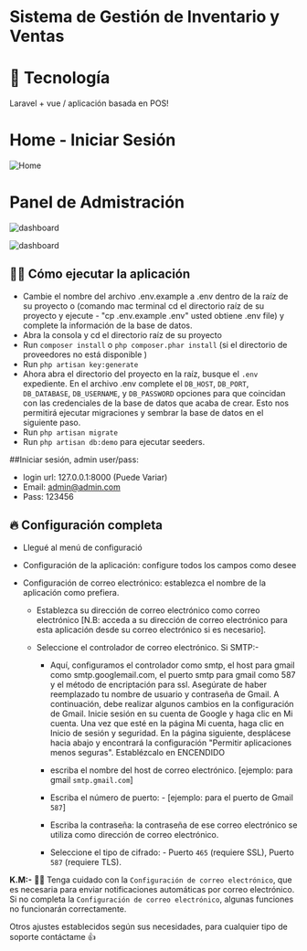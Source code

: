 # Sistema de Gestión de Inventario y Ventas

# 🚀 Tecnología
Laravel + vue / aplicación basada en POS!

# Home - Iniciar Sesión

![Home](https://github.com/ingkilber/Sist-Barrientos-Laravel-VueJS/blob/main/assets/public/images/Capture/inicio.png)

# Panel de Admistración

![dashboard](https://github.com/ingkilber/Sist-Barrientos-Laravel-VueJS/blob/main/assets/public/images/Capture/Panel-de-Administracion.png)

![dashboard](https://github.com/ingkilber/Sist-Barrientos-Laravel-VueJS/blob/main/assets/public/images/Capture/Panel-de-Administracion2.png)

## ✋🏻 Cómo ejecutar la aplicación

* Cambie el nombre del archivo .env.example a .env dentro de la raíz de su proyecto o (comando mac terminal cd el directorio raíz de su proyecto y ejecute - "cp .env.example .env" usted obtiene .env file) y complete la información de la base de datos.
* Abra la consola y cd el directorio raíz de su proyecto
* Run `composer install` o `php composer.phar install` (si el directorio de proveedores no está disponible )
* Run `php artisan key:generate`
* Ahora abra el directorio del proyecto en la raíz, busque el `.env` expediente. En el archivo .env complete el `DB_HOST`, `DB_PORT`, `DB_DATABASE`, `DB_USERNAME`, y `DB_PASSWORD` opciones para que coincidan con las credenciales de la base de datos que acaba de crear. Esto nos permitirá ejecutar migraciones y sembrar la base de datos en el siguiente paso.
* Run `php artisan migrate`
* Run `php artisan db:demo` para ejecutar seeders.

##Iniciar sesión, admin user/pass:
* login url: 127.0.0.1:8000 (Puede Variar)
* Email: admin@admin.com
* Pass: 123456

## 🔥 Configuración completa
* Llegué al menú de configuració
* Configuración de la aplicación: configure todos los campos como desee
* Configuración de correo electrónico: establezca el nombre de la aplicación como prefiera.
  
  - Establezca su dirección de correo electrónico como correo electrónico [N.B: acceda a su dirección de correo electrónico para esta aplicación desde su correo electrónico si es necesario].
  
  - Seleccione el controlador de correo electrónico. Si SMTP:- 
  
    - Aquí, configuramos el controlador como smtp, el host para gmail como smtp.googlemail.com, el puerto smtp para gmail como 587 y el método de encriptación para ssl. Asegúrate de haber reemplazado tu nombre de usuario y contraseña de Gmail. A continuación, debe realizar algunos cambios en la configuración de Gmail. Inicie sesión en su cuenta de Google y haga clic en Mi cuenta. Una vez que esté en la página Mi cuenta, haga clic en Inicio de sesión y seguridad. En la página siguiente, desplácese hacia abajo y encontrará la configuración "Permitir aplicaciones menos seguras". Establézcalo en ENCENDIDO
    
    - escriba el nombre del host de correo electrónico. [ejemplo: para gmail `smtp.gmail.com`]
  
    - Escriba el número de puerto: - [ejemplo: para el puerto de Gmail `587`]
    
    - Escriba la contraseña: la contraseña de ese correo electrónico se utiliza como dirección de correo electrónico.

    - Seleccione el tipo de cifrado: - Puerto `465` (requiere SSL), Puerto `587` (requiere TLS).
                                                
**K.M:-** ✋🏻 Tenga cuidado con la `Configuración de correo electrónico`, que es necesaria para enviar notificaciones automáticas por correo electrónico. Si no completa la `Configuración de correo electrónico`, algunas funciones no funcionarán correctamente.

Otros ajustes establecidos según sus necesidades, para cualquier tipo de soporte contáctame 👍 

